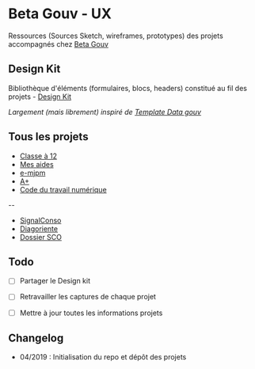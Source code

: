 # Beta Gouv - UX

Ressources (Sources Sketch, wireframes, prototypes) des projets accompagnés chez [Beta Gouv](https://github.com/betagouv)

## Design Kit

Bibliothèque d'éléments (formulaires, blocs, headers) constitué au fil des projets - [Design Kit](./designkit/)

_Largement (mais librement) inspiré de [Template Data gouv](https://template.data.gouv.fr/)_

## Tous les projets

* [Classe à 12](./classe-a-12/)
* [Mes aides](./mes-aides/)
* [e-mjpm](./e-mjpm/)
* [A+](./aplus/)
* [Code du travail numérique](./codedutravail/)

--

* [SignalConso](./signalconso/)
* [Diagoriente](./diagoriente/)
* [Dossier SCO](./dossiersco/)


## Todo

* [ ] Partager le Design kit
* [ ] Retravailler les captures de chaque projet
* [ ] Mettre à jour toutes les informations projets



## Changelog

* 04/2019 : Initialisation du repo et dépôt des projets
